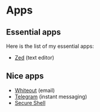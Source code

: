 Apps
====

Essential apps
--------------

Here is the list of my essential apps:

 - [Zed][zed] (text editor)


Nice apps
---------

 - [Whiteout][whiteout] (email)
 - [Telegram][telegram] (instant messaging)
 - [Secure Shell][secureshell]

[secureshell]: https://chrome.google.com/webstore/detail/secure-shell/pnhechapfaindjhompbnflcldabbghjo
[telegram]: https://telegram.org/
[whiteout]: https://whiteout.io/
[zed]: http://zedapp.org






